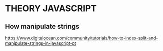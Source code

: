# THEORY JAVASCRIPT

## How manipulate strings
https://www.digitalocean.com/community/tutorials/how-to-index-split-and-manipulate-strings-in-javascript-pt
